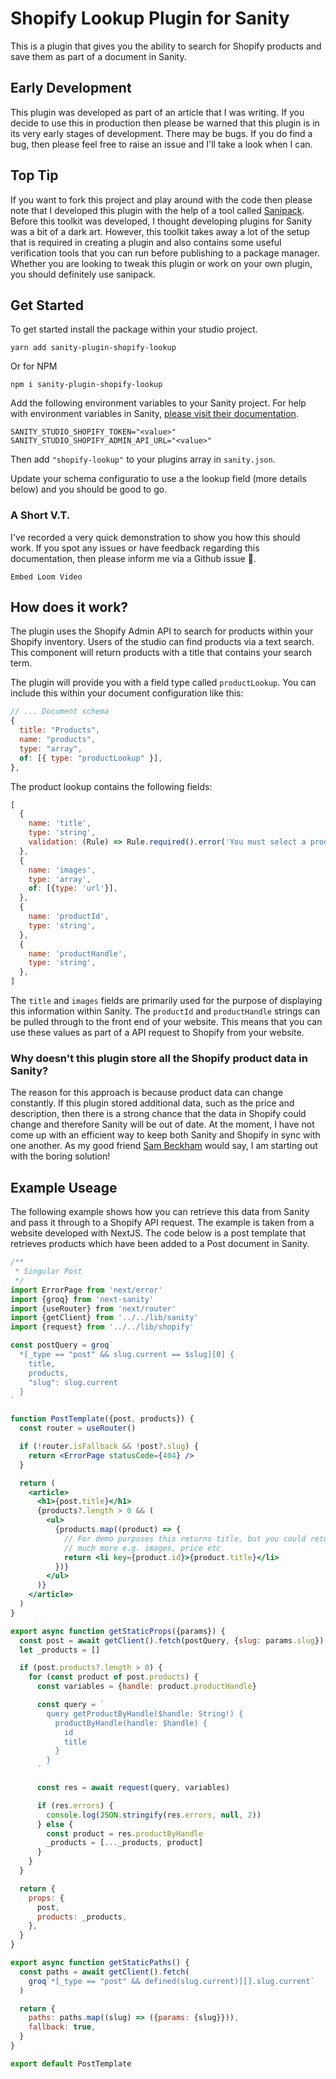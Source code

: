 # Shopify Lookup Plugin for Sanity

This is a plugin that gives you the ability to search for Shopify products
and save them as part of a document in Sanity.

## Early Development

This plugin was developed as part of an article that I was writing. If you
decide to use this in production then please be warned that this plugin
is in its very early stages of development. There may be bugs. If you do
find a bug, then please feel free to raise an issue and I'll take a look
when I can.

## Top Tip

If you want to fork this project and play around with the code then please note that I developed this plugin with the help of a tool called [Sanipack](https://github.com/rexxars/sanipack). Before this toolkit was developed, I thought developing plugins for Sanity was a bit of a dark art. However, this toolkit takes away a lot of the setup that is required in creating a plugin and also contains some useful verification tools that you can run before publishing to a package manager. Whether you are looking to tweak this plugin or work on your own plugin, you should definitely use sanipack.

## Get Started

To get started install the package within your studio project.

```
yarn add sanity-plugin-shopify-lookup
```

Or for NPM

```
npm i sanity-plugin-shopify-lookup
```

Add the following environment variables to your Sanity project. For help
with environment variables in Sanity, [please visit their documentation]().

```
SANITY_STUDIO_SHOPIFY_TOKEN="<value>"
SANITY_STUDIO_SHOPIFY_ADMIN_API_URL="<value>"
```

Then add `"shopify-lookup"` to your plugins array in `sanity.json`.

Update your schema configuratio to use a the lookup field (more details below)
and you should be good to go.

### A Short V.T.

I've recorded a very quick demonstration to show you how this should work.
If you spot any issues or have feedback regarding this documentation, then please
inform me via a Github issue 🙏.

`Embed Loom Video`

## How does it work?

The plugin uses the Shopify Admin API to search for products within your
Shopify inventory. Users of the studio can find products via a text
search. This component will return products with a title that contains
your search term.

The plugin will provide you with a field type called `productLookup`.
You can include this within your document configuration like this:

```js
// ... Document schema
{
  title: "Products",
  name: "products",
  type: "array",
  of: [{ type: "productLookup" }],
},
```

The product lookup contains the following fields:

```js
[
  {
    name: 'title',
    type: 'string',
    validation: (Rule) => Rule.required().error('You must select a product'),
  },
  {
    name: 'images',
    type: 'array',
    of: [{type: 'url'}],
  },
  {
    name: 'productId',
    type: 'string',
  },
  {
    name: 'productHandle',
    type: 'string',
  },
]
```

The `title` and `images` fields are primarily used for the purpose of displaying
this information within Sanity. The `productId` and `productHandle` strings can
be pulled through to the front end of your website. This means that you can
use these values as part of a API request to Shopify from your website.

### Why doesn't this plugin store all the Shopify product data in Sanity?

The reason for this approach is because product data can change constantly. If
this plugin stored additional data, such as the price and description, then
there is a strong chance that the data in Shopify could change and therefore Sanity will be out of date. At the
moment, I have not come up with an efficient way to keep both Sanity and
Shopify in sync with one another. As my good friend [Sam Beckham](https://twitter.com/samdbeckham)
would say, I am starting out with the boring solution!

## Example Useage

The following example shows how you can retrieve this data from Sanity and pass
it through to a Shopify API request. The example is taken from a website
developed with NextJS. The code below is a post template that retrieves products
which have been added to a Post document in Sanity.

```jsx
/**
 * Singular Post
 */
import ErrorPage from 'next/error'
import {groq} from 'next-sanity'
import {useRouter} from 'next/router'
import {getClient} from '../../lib/sanity'
import {request} from '../../lib/shopify'

const postQuery = groq`
  *[_type == "post" && slug.current == $slug][0] {
    title,
    products,
    "slug": slug.current
  }
`

function PostTemplate({post, products}) {
  const router = useRouter()

  if (!router.isFallback && !post?.slug) {
    return <ErrorPage statusCode={404} />
  }

  return (
    <article>
      <h1>{post.title}</h1>
      {products?.length > 0 && (
        <ul>
          {products.map((product) => {
            // For demo purposes this returns title, but you could return
            // much more e.g. images, price etc
            return <li key={product.id}>{product.title}</li>
          })}
        </ul>
      )}
    </article>
  )
}

export async function getStaticProps({params}) {
  const post = await getClient().fetch(postQuery, {slug: params.slug})
  let _products = []

  if (post.products?.length > 0) {
    for (const product of post.products) {
      const variables = {handle: product.productHandle}

      const query = `
        query getProductByHandle($handle: String!) {
          productByHandle(handle: $handle) {
            id
            title
          }
        }
      `

      const res = await request(query, variables)

      if (res.errors) {
        console.log(JSON.stringify(res.errors, null, 2))
      } else {
        const product = res.productByHandle
        _products = [..._products, product]
      }
    }
  }

  return {
    props: {
      post,
      products: _products,
    },
  }
}

export async function getStaticPaths() {
  const paths = await getClient().fetch(
    groq`*[_type == "post" && defined(slug.current)][].slug.current`
  )

  return {
    paths: paths.map((slug) => ({params: {slug}})),
    fallback: true,
  }
}

export default PostTemplate
```
